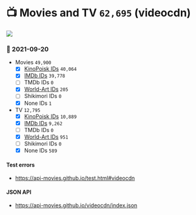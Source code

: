 # :tv: Movies and TV `62,695` (videocdn)

<a href="https://API-Movies.github.io"><img src="https://API-Movies.github.io/banner.png?cache"></a>

### :date: 2021-09-20
- Movies `49,900`
  - [x] <a href="https://API-Movies.github.io/videocdn/movie_kinopoisk_ids.json">KinoPoisk IDs</a> `40,064`
  - [x] <a href="https://API-Movies.github.io/videocdn/movie_imdb_ids.json">IMDb IDs</a> `39,778`
  - [ ] TMDb IDs `0`
  - [x] <a href="https://API-Movies.github.io/videocdn/movie_world_art_ids.json">World-Art IDs</a> `205`
  - [ ] Shikimori IDs `0`
  - [x] None IDs `1`
- TV `12,795`
  - [x] <a href="https://API-Movies.github.io/videocdn/tv_kinopoisk_ids.json">KinoPoisk IDs</a> `10,889`
  - [x] <a href="https://API-Movies.github.io/videocdn/tv_imdb_ids.json">IMDb IDs</a> `9,262`
  - [ ] TMDb IDs `0`
  - [x] <a href="https://API-Movies.github.io/videocdn/tv_world_art_ids.json">World-Art IDs</a> `951`
  - [ ] Shikimori IDs `0`
  - [x] None IDs `589`
#### Test errors
- <a href='https://api-movies.github.io/test.html#videocdn'>https://api-movies.github.io/test.html#videocdn</a>
#### JSON API
- <a href='https://api-movies.github.io/videocdn/index.json'>https://api-movies.github.io/videocdn/index.json</a>
